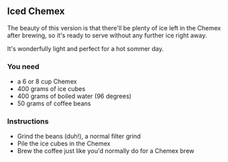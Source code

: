 ## Iced Chemex

The beauty of this version is that there'll be plenty of ice left in the Chemex after brewing, so it's ready to serve without any further ice right away.

It's wonderfully light and perfect for a hot sommer day.

### You need

* a 6 or 8 cup Chemex
* 400 grams of ice cubes
* 400 grams of boiled water (96 degrees)
* 50 grams of coffee beans

### Instructions

* Grind the beans (duh!), a normal filter grind
* Pile the ice cubes in the Chemex
* Brew the coffee just like you'd normally do for a Chemex brew
